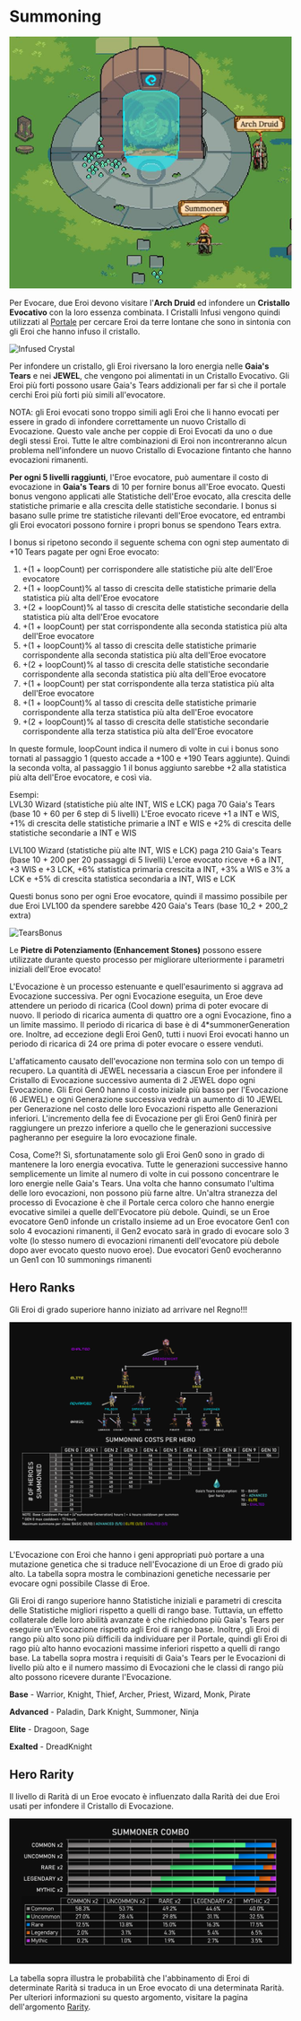 # Summoning

![The Summoning Portal](../../../.gitbook/assets/Capture.JPG)

Per Evocare, due Eroi devono visitare l'**Arch Druid** ed infondere un **Cristallo Evocativo** con la loro essenza combinata. I Cristalli Infusi vengono quindi utilizzati al [Portale](../portal.md) per cercare Eroi da terre lontane che sono in sintonia con gli Eroi che hanno infuso il cristallo.

![Infused Crystal](https://dfk-hv.b-cdn.net/art-assets/crystal-yellow.gif)

Per infondere un cristallo, gli Eroi riversano la loro energia nelle **Gaia's Tears** e nei **JEWEL**, che vengono poi alimentati in un Cristallo Evocativo. Gli Eroi più forti possono usare Gaia's Tears addizionali per far sì che il portale cerchi Eroi più forti più simili all'evocatore.

NOTA: gli Eroi evocati sono troppo simili agli Eroi che li hanno evocati per essere in grado di infondere correttamente un nuovo Cristallo di Evocazione. Questo vale anche per coppie di Eroi Evocati da uno o due degli stessi Eroi. Tutte le altre combinazioni di Eroi non incontreranno alcun problema nell'infondere un nuovo Cristallo di Evocazione fintanto che hanno evocazioni rimanenti.

**Per ogni 5 livelli raggiunti**, l'Eroe evocatore, può aumentare il costo di evocazione in **Gaia's Tears** di 10 per fornire bonus all'Eroe evocato. Questi bonus vengono applicati alle Statistiche dell'Eroe evocato, alla crescita delle statistiche primarie e alla crescita delle statistiche secondarie. I bonus si basano sulle prime tre statistiche rilevanti dell'Eroe evocatore, ed entrambi gli Eroi evocatori possono fornire i propri bonus se spendono Tears extra.

I bonus si ripetono secondo il seguente schema con ogni step aumentato di +10 Tears pagate per ogni Eroe evocato:

1. \+(1 + loopCount) per corrispondere alle statistiche più alte dell'Eroe evocatore
2. \+(1 + loopCount)% al tasso di crescita delle statistiche primarie della statistica più alta dell'Eroe evocatore
3. \+(2 + loopCount)% al tasso di crescita delle statistiche secondarie della statistica più alta dell'Eroe evocatore
4. \+(1 + loopCount) per stat corrispondente alla seconda statistica più alta dell'Eroe evocatore
5. \+(1 + loopCount)% al tasso di crescita delle statistiche primarie corrispondente alla seconda statistica più alta dell'Eroe evocatore
6. \+(2 + loopCount)% al tasso di crescita delle statistiche secondarie corrispondente alla seconda statistica più alta dell'Eroe evocatore
7. \+(1 + loopCount) per stat corrispondente alla terza statistica più alta dell'Eroe evocatore
8. \+(1 + loopCount)% al tasso di crescita delle statistiche primarie corrispondente alla terza statistica più alta dell'Eroe evocatore
9. \+(2 + loopCount)% al tasso di crescita delle statistiche secondarie corrispondente alla terza statistica più alta dell'Eroe evocatore

In queste formule, loopCount indica il numero di volte in cui i bonus sono tornati al passaggio 1 (questo accade a +100 e +190 Tears aggiunte). Quindi la seconda volta, al passaggio 1 il bonus aggiunto sarebbe +2 alla statistica più alta dell'Eroe evocatore, e così via.

Esempi:\
LVL30 Wizard (statistiche più alte INT, WIS e LCK) paga 70 Gaia's Tears (base 10 + 60 per 6 step di 5 livelli) L'Eroe evocato riceve +1 a INT e WIS, +1% di crescita delle statistiche primarie a INT e WIS e +2% di crescita delle statistiche secondarie a INT e WIS

LVL100 Wizard (statistiche più alte INT, WIS e LCK) paga 210 Gaia's Tears (base 10 + 200 per 20 passaggi di 5 livelli) L'eroe evocato riceve +6 a INT, +3 WIS e +3 LCK, +6% statistica primaria crescita a INT, +3% a WIS e 3% a LCK e +5% di crescita statistica secondaria a INT, WIS e LCK

Questi bonus sono per ogni Eroe evocatore, quindi il massimo possibile per due Eroi LVL100 da spendere sarebbe 420 Gaia's Tears (base 10_2 + 200_2 extra)

![TearsBonus](https://dfk-hv.b-cdn.net/website-media/images/tears-bonus.png)

Le **Pietre di Potenziamento (Enhancement Stones)** possono essere utilizzate durante questo processo per migliorare ulteriormente i parametri iniziali dell'Eroe evocato!

L'Evocazione è un processo estenuante e quell'esaurimento si aggrava ad Evocazione successiva. Per ogni Evocazione eseguita, un Eroe deve attendere un periodo di ricarica (Cool down) prima di poter evocare di nuovo. Il periodo di ricarica aumenta di quattro ore a ogni Evocazione, fino a un limite massimo. Il periodo di ricarica di base è di 4\*summonerGeneration ore. Inoltre, ad eccezione degli Eroi Gen0, tutti i nuovi Eroi evocati hanno un periodo di ricarica di 24 ore prima di poter evocare o essere venduti.

L'affaticamento causato dell'evocazione non termina solo con un tempo di recupero. La quantità di JEWEL necessaria a ciascun Eroe per infondere il Cristallo di Evocazione successivo aumenta di 2 JEWEL dopo ogni Evocazione. Gli Eroi Gen0 hanno il costo iniziale più basso per l'Evocazione (6 JEWEL) e ogni Generazione successiva vedrà un aumento di 10 JEWEL per Generazione nel costo delle loro Evocazioni rispetto alle Generazioni inferiori. L'incremento della fee di Evocazione per gli Eroi Gen0 finirà per raggiungere un prezzo inferiore a quello che le generazioni successive pagheranno per eseguire la loro evocazione finale.

Cosa, Come?! Sì, sfortunatamente solo gli Eroi Gen0 sono in grado di mantenere la loro energia evocativa. Tutte le generazioni successive hanno semplicemente un limite al numero di volte in cui possono concentrare le loro energie nelle Gaia's Tears. Una volta che hanno consumato l'ultima delle loro evocazioni, non possono più farne altre. Un'altra stranezza del processo di Evocazione è che il Portale cerca coloro che hanno energie evocative similei a quelle dell'Evocatore più debole. Quindi, se un Eroe evocatore Gen0 infonde un cristallo insieme ad un Eroe evocatore Gen1 con solo 4 evocazioni rimanenti, il Gen2 evocato sarà in grado di evocare solo 3 volte (lo stesso numero di evocazioni rimanenti dell'evocatore più debole dopo aver evocato questo nuovo eroe). Due evocatori Gen0 evocheranno un Gen1 con 10 summonings rimanenti

## Hero Ranks

Gli Eroi di grado superiore hanno iniziato ad arrivare nel Regno!!!

![Hero Rank Summoning Chart](../../../.gitbook/assets/Summoning.png)

L'Evocazione con Eroi che hanno i geni appropriati può portare a una mutazione genetica che si traduce nell'Evocazione di un Eroe di grado più alto. La tabella sopra mostra le combinazioni genetiche necessarie per evocare ogni possibile Classe di Eroe.

Gli Eroi di rango superiore hanno Statistiche iniziali e parametri di crescita delle Statistiche migliori rispetto a quelli di rango base. Tuttavia, un effetto collaterale delle loro abilità avanzate è che richiedono più Gaia's Tears per eseguire un'Evocazione rispetto agli Eroi di rango base. Inoltre, gli Eroi di rango più alto sono più difficili da individuare per il Portale, quindi gli Eroi di rago più alto hanno evocazioni massime inferiori rispetto a quelli di rango base. La tabella sopra mostra i requisiti di Gaia's Tears per le Evocazioni di livello più alto e il numero massimo di Evocazioni che le classi di rango più alto possono ricevere durante l'Evocazione.

**Base** - Warrior, Knight, Thief, Archer, Priest, Wizard, Monk, Pirate

**Advanced** - Paladin, Dark Knight, Summoner, Ninja

**Elite** - Dragoon, Sage

**Exalted** - DreadKnight

## Hero Rarity

Il livello di Rarità di un Eroe evocato è influenzato dalla Rarità dei due Eroi usati per infondere il Cristallo di Evocazione.

![Summoning Rarity](<../../../.gitbook/assets/Summoner Combo.png>)

La tabella sopra illustra le probabilità che l'abbinamento di Eroi di determinate Rarità si traduca in un Eroe evocato di una determinata Rarità. Per ulteriori informazioni su questo argomento, visitare la pagina dell'argomento [Rarity](rarity.md).
